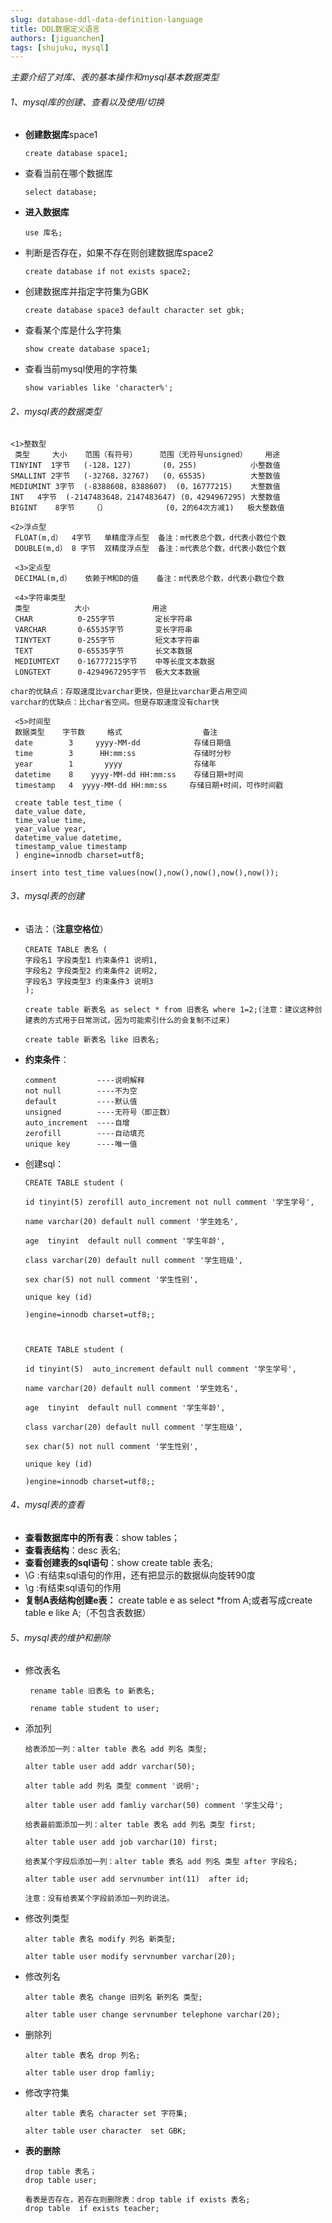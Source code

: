 ```yaml
---
slug: database-ddl-data-definition-language
title: DDL数据定义语言
authors: [jiguanchen]
tags: [shujuku, mysql]
---
```


*主要介绍了对库、表的基本操作和mysql基本数据类型*<!--more-->

###### 1、mysql库的创建、查看以及使用/切换

- **创建数据库**space1

  ```mysql
  create database space1;
  ```

- 查看当前在哪个数据库

  ```mysql
  select database;
  ```

- **进入数据库**

  ```mysql
  use 库名;
  ```

- 判断是否存在，如果不存在则创建数据库space2

  ```mysql
  create database if not exists space2;
  ```

- 创建数据库并指定字符集为GBK

  ```mysql
  create database space3 default character set gbk; 
  ```

- 查看某个库是什么字符集

  ```mysql
  show create database space1; 
  ```

- 查看当前mysql使用的字符集

  ```mysql
  show variables like 'character%';
  ```

###### 2、mysql表的数据类型

```mysql
<1>整数型
 类型     大小    范围（有符号）     范围（无符号unsigned）    用途
TINYINT  1字节   (-128，127)       (0，255)            小整数值
SMALLINT 2字节   (-32768，32767)   (0，65535)          大整数值
MEDIUMINT 3字节  (-8388608，8388607)  (0，16777215)    大整数值
INT   4字节  (-2147483648，2147483647) (0，4294967295) 大整数值
BIGINT    8字节    （）             (0，2的64次方减1)   极大整数值

<2>浮点型
 FLOAT(m,d）  4字节   单精度浮点型  备注：m代表总个数，d代表小数位个数
 DOUBLE(m,d） 8 字节  双精度浮点型  备注：m代表总个数，d代表小数位个数
 
 <3>定点型
 DECIMAL(m,d）   依赖于M和D的值    备注：m代表总个数，d代表小数位个数
 
 <4>字符串类型 
 类型          大小              用途
 CHAR          0-255字节         定长字符串
 VARCHAR       0-65535字节       变长字符串
 TINYTEXT      0-255字节         短文本字符串
 TEXT          0-65535字节       长文本数据
 MEDIUMTEXT    0-16777215字节    中等长度文本数据
 LONGTEXT      0-4294967295字节  极大文本数据
 
char的优缺点：存取速度比varchar更快，但是比varchar更占用空间
varchar的优缺点：比char省空间。但是存取速度没有char快
 
 <5>时间型
 数据类型    字节数     格式                  备注
 date        3     yyyy-MM-dd            存储日期值
 time        3      HH:mm:ss             存储时分秒
 year        1       yyyy                存储年
 datetime    8    yyyy-MM-dd HH:mm:ss    存储日期+时间
 timestamp   4  yyyy-MM-dd HH:mm:ss     存储日期+时间，可作时间戳
         
 create table test_time (
 date_value date,
 time_value time,
 year_value year,
 datetime_value datetime,
 timestamp_value timestamp
 ) engine=innodb charset=utf8;
 
insert into test_time values(now(),now(),now(),now(),now());
```

###### 3、mysql表的创建

- 语法：（**注意空格位**）

  ```mysql
  CREATE TABLE 表名 (    
  字段名1 字段类型1 约束条件1 说明1,   
  字段名2 字段类型2 约束条件2 说明2,
  字段名3 字段类型3 约束条件3 说明3
  );
                  
  create table 新表名 as select * from 旧表名 where 1=2;(注意：建议这种创建表的方式用于日常测试，因为可能索引什么的会复制不过来)
  
  create table 新表名 like 旧表名;
  ```
  
- **约束条件**：

  ```mysql
  comment         ----说明解释
  not null        ----不为空
  default         ----默认值
  unsigned        ----无符号（即正数）
  auto_increment  ----自增
  zerofill        ----自动填充
  unique key      ----唯一值
  ```

- 创建sql：

  ```mysql
  CREATE TABLE student (
  
  id tinyint(5) zerofill auto_increment not null comment '学生学号',
  
  name varchar(20) default null comment '学生姓名',
  
  age  tinyint  default null comment '学生年龄',
  
  class varchar(20) default null comment '学生班级',
  
  sex char(5) not null comment '学生性别',
  
  unique key (id)
  
  )engine=innodb charset=utf8;;
                      
  
  
  CREATE TABLE student (
  
  id tinyint(5)  auto_increment default null comment '学生学号',
  
  name varchar(20) default null comment '学生姓名',
  
  age  tinyint  default null comment '学生年龄',
  
  class varchar(20) default null comment '学生班级',
  
  sex char(5) not null comment '学生性别',
  
  unique key (id)
                      
  )engine=innodb charset=utf8;;
  ```

###### 4、mysql表的查看

- **查看数据库中的所有表**：show tables；
- **查看表结构**：desc 表名;
- **查看创建表的sql语句**：show create table 表名;
- \G :有结束sql语句的作用，还有把显示的数据纵向旋转90度
- \g :有结束sql语句的作用
- **复制A表结构创建e表：** create table e as select *from A;或者写成create table e like A;（不包含表数据）

###### 5、mysql表的维护和删除

- 修改表名

  ```mysql
   rename table 旧表名 to 新表名;
   
   rename table student to user;
  ```

- 添加列

  ```mysql
  给表添加一列：alter table 表名 add 列名 类型;
  
  alter table user add addr varchar(50);
  
  alter table add 列名 类型 comment '说明';
  
  alter table user add famliy varchar(50) comment '学生父母';
  
  给表最前面添加一列：alter table 表名 add 列名 类型 first;
  
  alter table user add job varchar(10) first;
  
  给表某个字段后添加一列：alter table 表名 add 列名 类型 after 字段名;
  
  alter table user add servnumber int(11)  after id;
  
  注意：没有给表某个字段前添加一列的说法。
  ```

- 修改列类型

  ```mysql
  alter table 表名 modify 列名 新类型;
  
  alter table user modify servnumber varchar(20);
  ```

- 修改列名

  ```mysql
  alter table 表名 change 旧列名 新列名 类型;
  
  alter table user change servnumber telephone varchar(20);
  ```

- 删除列

  ```mysql
  alter table 表名 drop 列名;
  
  alter table user drop famliy;
  ```

- 修改字符集

  ```mysql
  alter table 表名 character set 字符集;
  
  alter table user character  set GBK;
  ```

- **表的删除**

  ```mysql
  drop table 表名；
  drop table user;
  
  看表是否存在，若存在则删除表：drop table if exists 表名;
  drop table  if exists teacher;
  ```

